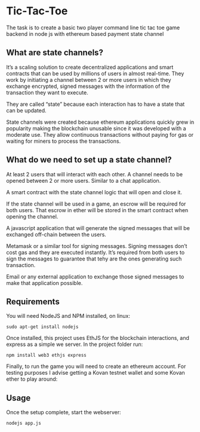 # Tic-Tac-Toe
The task is to create a basic two player command line tic tac toe game
backend in node js with ethereum based payment state channel

## What are state channels?

It’s a scaling solution to create decentralized applications and smart contracts that can be used by millions of users in almost real-time. They work by initiating a channel between 2 or more users in which they exchange encrypted, signed messages with the information of the transaction they want to execute.

They are called “state” because each interaction has to have a state that can be updated. 

State channels were created because ethereum applications quickly grew in popularity making the blockchain unusable since it was developed with a moderate use. They allow continuous transactions without paying for gas or waiting for miners to process the transactions.

## What do we need to set up a state channel?

At least 2 users that will interact with each other. A channel needs to be opened between 2 or more users. Similar to a chat application.

A smart contract with the state channel logic that will open and close it.

If the state channel will be used in a game, an escrow will be required for both users. That escrow in ether will be stored in the smart contract when opening the channel.

 A javascript application that will generate the signed messages that will be exchanged off-chain between the users.

 Metamask or a similar tool for signing messages. Signing messages don’t cost gas and they are executed instantly. It’s required from both users to sign the messages to guarantee that tehy are the ones generating such transaction.

 Email or any external application to exchange those signed messages to make that application possible.


## Requirements

You will need NodeJS and NPM installed, on linux:

```
sudo apt-get install nodejs
```
Once installed, this project uses EthJS for the blockchain interactions, and express as a simple we server.
In the project folder run:

```
npm install web3 ethjs express
```
Finally, to run the game you will need to create an ethereum account. For testing purposes I advise getting a Kovan testnet wallet and some Kovan ether to play around:



## Usage

Once the setup complete, start the webserver:
```		
nodejs app.js
```






